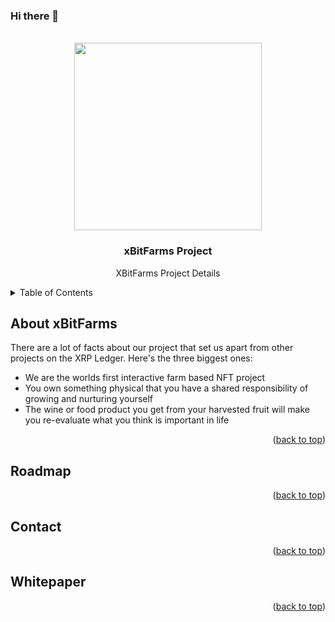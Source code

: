 ### Hi there 👋
<!-- PROJECT LOGO -->
<br />
<div align="center">
    <img src="https://github.com/xbitGit/images/blob/main/logo.svg" width="300" height="300">
  </a>

  <h3 align="center">xBitFarms Project</h3>

  <p align="center">
    XBitFarms Project Details
  </p>
</div>
  

<!-- TABLE OF CONTENTS -->
<details>
  <summary>Table of Contents</summary>
  <ol>
    <li>
      <a href="#about-xBitFarms">About xBitFarms</a>
 <!--     <ul>
        <li><a href="#built-with">Built With</a></li>
      </ul>
    </li>
    <li>
      <a href="#getting-started">Getting Started</a>
      <ul>
        <li><a href="#prerequisites">Prerequisites</a></li>
        <li><a href="#installation">Installation</a></li>
      </ul>
    </li>
    <li><a href="#usage">Usage</a></li>
    <li><a href="#roadmap">Roadmap</a></li>
    <li><a href="#contributing">Contributing</a></li> -->
    <li><a href="#roadmap">Roadmap</a></li> 
    <li><a href="#contact">Contact</a></li> 
    <li><a href="#whitepaper">WhitePaper</a></li>
  </ol>
</details>
   
<!-- ABOUT XBITFARMS -->
## About xBitFarms

There are a lot of facts about our project that set us apart from other projects on the XRP Ledger. Here's the three biggest ones:

* We are the worlds first interactive farm based NFT project
* You own something physical that you have a shared responsibility of growing and nurturing yourself
* The wine or food product you get from your harvested fruit will make you re-evaluate what you think is important in life

<p align="right">(<a href="#readme-top">back to top</a>)</p>

<!-- ROADMAP -->
## Roadmap

<p align="right">(<a href="#readme-top">back to top</a>)</p>

<!-- ROADMAP -->
## Contact

<p align="right">(<a href="#readme-top">back to top</a>)</p>

<!-- WHITEPAPER -->

## Whitepaper

<p align="right">(<a href="#readme-top">back to top</a>)</p>
